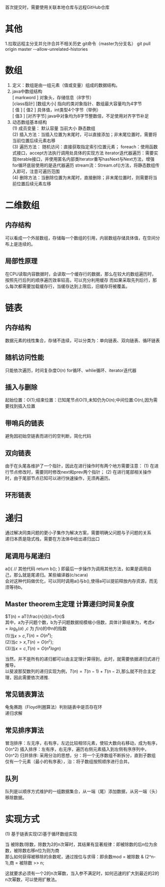 首次提交时，需要使用关联本地仓库与远程GitHub仓库

# 其他
 1.拉取远程主分支并允许合并不相关历史 git命令（master为分支名）
git pull origin master --allow-unrelated-histories

# 数组 
1. 定义：数组是由一组元素（值或变量）组成的数据结构。
2.  java中数组结构  
[      markword     ]   对象头，存储信息（8字节）  
[class指针] [数组大小]  指向的类对象指针、数组最大容量均为4字节  
[   值    ] [  值2   ]  具体值，int类型4个字节（举例）  
[   值3   ] [对齐字节]  java中对象均为8字节整数倍，不足使用对齐字节补足
3. 动态数组基本结构  
(1) 成员变量： 默认容量 当前大小 静态数组  
(2) 插入方法：当插入位置为末尾时，可以直接添加；非末尾位置时，需要将当前位置后续元素右移  
(3) 遍历方法：
    随机访问：直接获取指定索引位置元素；
    foreach：使用函数式接口，accept方法执行调用处具体的实现方法
    iterator迭代器遍历：需要实现iterable接口，并使用匿名内部类Iterator重写hasNext与Next方法，增强for循环底层使用的是迭代器遍历
    stream流：Stream.of()方法，将静态数组传入即可，注意可遍历范围  
(4) 删除方法：当删除位置为末尾时，直接删除；非末尾位置时，则需要将当前位置后续元素左移

# 二维数组
## 内存结构
 可以看成一个外层数组，存储每一个数组的引用，内层数组存储具体值，在空间分布上是连续的。
## 局部性原理
  在CPU读取内容数据时，会读取一个缓存行的数据，那么在较大的数组遍历时，按照先行后列的顺序遍历效率较高，可以充分利用缓存 
  而如果采取先列后行，那么每次都需要加载缓存行，当缓存达到上限后，旧缓存将被覆盖。

# 链表
## 内存结构
数据元素的线性集合，存储不连续，可以分类为：单向链表、双向链表、循环链表
## 随机访问性能
只能依次遍历，时间复杂度O(n)
for循环、whlie循环、iterator迭代器
## 插入与删除
起始位置：O(1);结束位置：已知尾节点O(1),未知仍为O(n);中间位置:O(n),因为需要找到插入位置
## 带哨兵的链表
避免因初始空链表而进行的空判断，简化代码

## 双向链表
由于在头尾各维护了一个指针，因此在进行操作时有两个地方需要注意：
(1) 在进行节点修改时，需要同时修改next和prev两个指针；
(2) 在进行尾部相关操作时，由于尾部节点已知可以进行快速操作，无须再遍历。

## 环形链表

# 递归
通过解决同类问题的更小子集作为解决方案，需要明确父问题与子问题的关系   
递归本质是隐式栈，需要在方法体中给出递归出口

## 尾调用与尾递归
a(){
// 其他代码
return b();
}
即最后一步操作为调用其他方法，如果是调用自己，那么就是尾递归。某些编译器(c/scara)  
会对这种代码做优化，可以同时调用a()与b(),使得a可以提前释放内存资源，而无须等待b。

## Master theorem主定理 计算递归时间复杂度
$T(n) = aT(\frac{n}{b})+f(n)$  
其中，a为子问题个数，b为子问题数据规模缩小倍数，具体计算结果为，考虑$x = log_b(a)$ ,$c$ 为 $f(n)$的中n的指数  
(1)当$x>c$,$T(n) =O(n^x)$;  
(2)当$c>x$,$T(n) =O(n^c)$;  
(3)当$x=c$,$T(n) =O(n^xlog n)$

当然，并不是所有的递归都可以由主定理计算得到，此时，就需要依据递归式进行推导。  
以斐波那契数列的递归实现为例，$T(n) = T(n-1) + T(n-2)$,那么就不符合主定理，因此需要依次递推.

## 常见链表算法
龟兔赛跑（Floyd判圈算法）判别链表中是否存在环   
递归求解  

## 常见排序算法
冒泡排序：左无序，右有序，左边比较相邻元素，使较大数向右移动，成为有序，O(n^2)
插入排序：左有序，右无序，遍历右侧元素插入到左侧有序序列中，O(n^2)
归并排序: 采用分治的思想，分：将一个无序数组不断拆分，直到子数组仅有一个元素（最小的有序表），治：将子数组按照顺序进行合并。  

## 队列
队列是以顺序方式维护的一组数据集合，从一端（尾）添加数据，从另一端（头）移除数据。  

# 实现方式  
(1) 基于链表实现(2)基于循环数组实现

当 被除数/除数，除数为2的n次幂时，其结果有显著规律：即被除数的后n位为余数，被除数右移n位为则为商  
那么如何获得被移除的余数呢，通过按位与求得：即余数mod = 被除数 & (2^n-1),商 = 被除数 >> n;  

这就要求必须有一个2的n次幂数，当入参不满足时，如何迅速的扩大到最近的2的n次幂数，可以使用扩散法。


